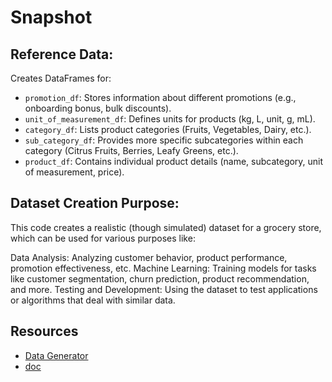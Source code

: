 # Snapshot

## Reference Data:

Creates DataFrames for:

+ `promotion_df`: Stores information about different promotions (e.g., onboarding bonus, bulk discounts).
+ `unit_of_measurement_df`: Defines units for products (kg, L, unit, g, mL).
+ `category_df`: Lists product categories (Fruits, Vegetables, Dairy, etc.).
+ `sub_category_df`: Provides more specific subcategories within each category (Citrus Fruits, Berries, Leafy Greens, etc.).
+ `product_df`: Contains individual product details (name, subcategory, unit of measurement, price).

## Dataset Creation Purpose:

This code creates a realistic (though simulated) dataset for a grocery store, which can be used for various purposes like:

Data Analysis: Analyzing customer behavior, product performance, promotion effectiveness, etc.
Machine Learning: Training models for tasks like customer segmentation, churn prediction, product recommendation, and more.
Testing and Development: Using the dataset to test applications or algorithms that deal with similar data.

## Resources

+ [Data Generator](data-generator/Readme.md)
+ [doc](https://dbdocs.io/embed/4da9d3f6c8c9a4f46394dae6a353c67a/65ec1da794b44ed38de3d8f03726c436)
